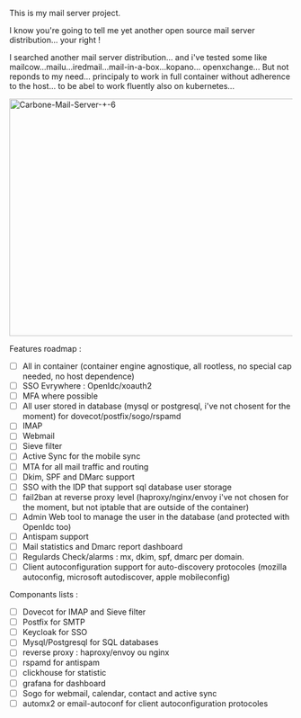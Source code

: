 This is my mail server project.

I know you're going to tell me yet another open source mail server distribution... your right !

I searched another mail server distribution... and i've tested some like mailcow...mailu...iredmail...mail-in-a-box...kopano... openxchange...
But not reponds to my need... principaly to work in full container without adherence to the host... to be abel to work fluently also on kubernetes...

<img width="740" height="422" alt="Carbone-Mail-Server-+-6" src="https://github.com/user-attachments/assets/eb4b2802-6a90-465a-b68b-e5c2c08e7c61" />

Features roadmap :
- [ ] All in container (container engine agnostique, all rootless, no special cap needed, no host dependence)
- [ ] SSO Evrywhere : OpenIdc/xoauth2
- [ ] MFA where possible
- [ ] All user stored in database (mysql or postgresql, i've not chosent for the moment) for dovecot/postfix/sogo/rspamd
- [ ] IMAP
- [ ] Webmail
- [ ] Sieve filter
- [ ] Active Sync for the mobile sync
- [ ] MTA for all mail traffic and routing
- [ ] Dkim, SPF and DMarc support
- [ ] SSO with the IDP that support sql database user storage
- [ ] fail2ban at reverse proxy level (haproxy/nginx/envoy i've not chosen for the moment, but not iptable that are outside of the container)
- [ ] Admin Web tool to manage the user in the database (and protected with OpenIdc too)
- [ ] Antispam support
- [ ] Mail statistics and Dmarc report dashboard 
- [ ] Regulards Check/alarms : mx, dkim, spf, dmarc per domain.
- [ ] Client autoconfiguration support for auto-discovery protocoles (mozilla autoconfig, microsoft autodiscover, apple mobileconfig) 

Componants lists :
- [ ] Dovecot for IMAP and Sieve filter
- [ ] Postfix for SMTP
- [ ] Keycloak for SSO
- [ ] Mysql/Postgresql for SQL databases
- [ ] reverse proxy : haproxy/envoy ou nginx
- [ ] rspamd for antispam
- [ ] clickhouse for statistic
- [ ] grafana for dashboard
- [ ] Sogo for webmail, calendar, contact and active sync
- [ ] automx2 or email-autoconf for client autoconfiguration protocoles
